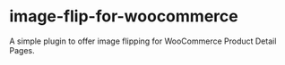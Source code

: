 # image-flip-for-woocommerce
A simple plugin to offer image flipping for WooCommerce Product Detail Pages.
